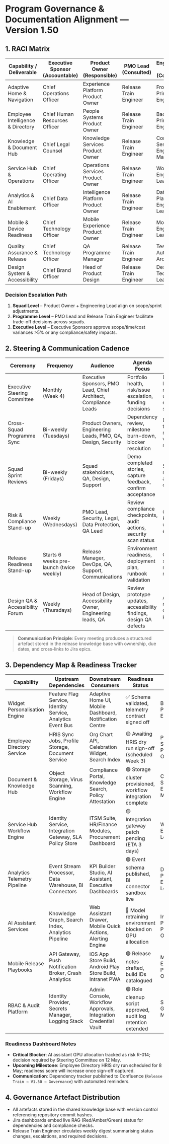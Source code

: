 # Program Governance & Documentation Alignment — Version 1.50

## 1. RACI Matrix
| Capability / Deliverable | Executive Sponsor (Accountable) | Product Owner (Responsible) | PMO Lead (Consulted) | Engineering Lead (Consulted) | Security & Compliance (Informed) | Change Enablement (Informed) |
| --- | --- | --- | --- | --- | --- | --- |
| Adaptive Home & Navigation | Chief Operations Officer | Experience Platform Product Owner | Release Train Engineer | Frontend Principal Engineer | Chief Information Security Officer | Head of Communications |
| Employee Intelligence & Directory | Chief Human Resources Officer | People Systems Product Owner | Release Train Engineer | Backend Principal Engineer | Data Protection Officer | HR Communications Manager |
| Knowledge & Document Hub | Chief Legal Counsel | Knowledge Services Product Owner | Release Train Engineer | Content Services Engineering Manager | Records Compliance Officer | Corporate Librarian |
| Service Hub & Operations | Chief Operating Officer | Operations Services Product Owner | Release Train Engineer | Workflow Engineering Lead | Security Governance Manager | Operations Enablement Lead |
| Analytics & AI Enablement | Chief Data Officer | Intelligence Platform Product Owner | Release Train Engineer | Data Platform Engineering Lead | Chief Information Security Officer | Enterprise Training Lead |
| Mobile & Device Readiness | Chief Technology Officer | Mobile Experience Product Owner | Release Train Engineer | Mobile Engineering Lead | Mobile Security Manager | Workplace Services Manager |
| Quality Assurance & Release | Chief Technology Officer | QA Programme Manager | Release Train Engineer | Test Automation Architect | Security Governance Manager | Change Management Director |
| Design System & Accessibility | Chief Brand Officer | Head of Product Design | Release Train Engineer | Design Technology Lead | Accessibility Programme Owner | Learning & Development Lead |

### Decision Escalation Path
1. **Squad Level** – Product Owner + Engineering Lead align on scope/sprint adjustments.
2. **Programme Level** – PMO Lead and Release Train Engineer facilitate trade-off decisions across squads.
3. **Executive Level** – Executive Sponsors approve scope/time/cost variances >5% or any compliance/safety impacts.

## 2. Steering & Communication Cadence
| Ceremony | Frequency | Audience | Agenda Focus | Artefacts Produced | Communication Channel |
| --- | --- | --- | --- | --- | --- |
| Executive Steering Committee | Monthly (Week 4) | Executive Sponsors, PMO Lead, Chief Architect, Compliance Leads | Portfolio health, risk/issue escalation, funding decisions | Decision log, risk register updates, executive summary | Virtual boardroom + Confluence minutes |
| Cross-Squad Programme Sync | Bi-weekly (Tuesdays) | Product Owners, Engineering Leads, PMO, QA, Design, Security | Dependency review, milestone burn-down, blocker resolution | Dependency tracker, milestone variance report | Teams call + Miro board |
| Squad Sprint Reviews | Bi-weekly (Fridays) | Squad stakeholders, QA, Design, Support | Demo completed stories, capture feedback, confirm acceptance | Sprint review deck, acceptance checklist | Teams call + Loom recordings |
| Risk & Compliance Stand-up | Weekly (Wednesdays) | PMO Lead, Security, Legal, Data Protection, QA Lead | Review compliance checkpoints, audit actions, security scan status | Compliance Kanban update, action log | Slack #release-risk + Confluence |
| Release Readiness Stand-up | Starts 6 weeks pre-launch (twice weekly) | Release Manager, DevOps, QA, Support, Communications | Environment readiness, deployment plan, runbook validation | Go/No-Go scorecard, runbook revisions | Teams war room + Opsgenie |
| Design QA & Accessibility Forum | Weekly (Thursdays) | Head of Design, Accessibility Owner, Engineering leads, QA | Review prototype updates, accessibility findings, design QA defects | Accessibility report, component parity log | Figma comments + Notion workspace |

> **Communication Principle**: Every meeting produces a structured artefact stored in the release knowledge base with ownership, due dates, and cross-links to Jira epics.

## 3. Dependency Map & Readiness Tracker

| Capability | Upstream Dependencies | Downstream Consumers | Readiness Status | Owner |
| --- | --- | --- | --- | --- |
| Widget Personalisation Engine | Feature Flag Service, Identity Service, Analytics Event Bus | Adaptive Home UI, Mobile Dashboard, Notification Centre | ✅ Schema validated, telemetry contract signed off | Backend Principal Engineer |
| Employee Directory Service | HRIS Sync Jobs, Profile Storage, Document Service | Org Chart API, Celebration Widget, Search Index | 🟡 Awaiting HRIS dry run sign-off (scheduled Week 3) | People Systems Product Owner |
| Document & Knowledge Hub | Object Storage, Virus Scanning, Workflow Engine | Compliance Portal, Knowledge Search, Policy Attestation | 🟢 Storage cluster provisioned, workflow integration complete | Content Services Engineering Manager |
| Service Hub Workflow Engine | Identity Service, Integration Gateway, SLA Policy Store | ITSM Suite, HR/Finance Modules, Procurement Dashboard | 🟡 Integration gateway patch pending (ETA 3 days) | Workflow Engineering Lead |
| Analytics Telemetry Pipeline | Event Stream Processor, Data Warehouse, BI Connectors | KPI Builder Studio, AI Assistant, Executive Dashboards | 🟢 Event schema published, BI connector sandbox live | Data Platform Engineering Lead |
| AI Assistant Services | Knowledge Graph, Search Index, Analytics Pipeline | Web Assistant Drawer, Mobile Quick Actions, Alerting Engine | 🔴 Model retraining environment blocked on GPU allocation | Intelligence Platform Product Owner |
| Mobile Release Playbooks | API Gateway, Push Notification Broker, Crash Analytics | iOS App Store Build, Android Play Store Build, Intranet PWA | 🟢 Release notes drafted, build IDs catalogued | Mobile Experience Product Owner |
| RBAC & Audit Platform | Identity Provider, Secrets Manager, Logging Stack | Admin Console, Workflow Approvals, Integration Credential Vault | 🟢 Role cleanup script approved, audit log retention extended | Security Governance Manager |

### Readiness Dashboard Notes
- **Critical Blocker**: AI assistant GPU allocation tracked as risk R-014; decision required by Steering Committee on 12 May.
- **Upcoming Milestone**: Employee Directory HRIS dry run scheduled for 8 May; readiness score will increase once sign-off captured.
- **Communication**: Dependency tracker published to Confluence (`Release Train → V1.50 → Governance`) with automated reminders.

## 4. Governance Artefact Distribution
- All artefacts stored in the shared knowledge base with version control referencing repository commit hashes.
- Jira dashboards embed live RAG (Red/Amber/Green) status for dependencies and compliance checks.
- Release Train Engineer circulates weekly digest summarising status changes, escalations, and required decisions.
